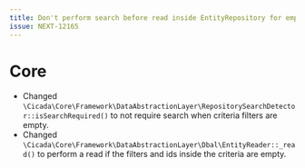 ```yaml
---
title: Don't perform search before read inside EntityRepository for empty criteria
issue: NEXT-12165
---
```

# Core
* Changed `\Cicada\Core\Framework\DataAbstractionLayer\RepositorySearchDetector::isSearchRequired()` to not require search when criteria filters are empty.
* Changed `\Cicada\Core\Framework\DataAbstractionLayer\Dbal\EntityReader::_read()` to perform a read if the filters and ids inside the criteria are empty.
